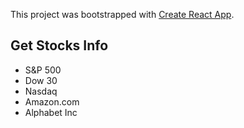 This project was bootstrapped with [Create React App](https://github.com/facebookincubator/create-react-app).

## Get Stocks Info
* S&P 500
* Dow 30
* Nasdaq
* Amazon.com
* Alphabet Inc
